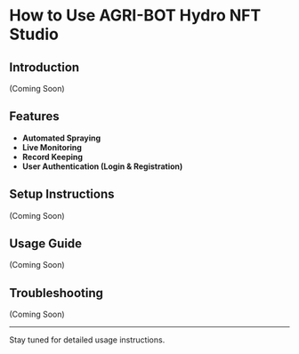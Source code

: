 # How to Use AGRI-BOT Hydro NFT Studio

## Introduction
(Coming Soon)

## Features
- **Automated Spraying**
- **Live Monitoring**
- **Record Keeping**
- **User Authentication (Login & Registration)**

## Setup Instructions
(Coming Soon)

## Usage Guide
(Coming Soon)

## Troubleshooting
(Coming Soon)

---
Stay tuned for detailed usage instructions.

